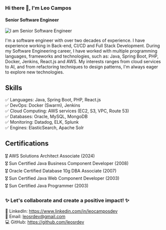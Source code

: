 ### Hi there 👋, I'm Leo Campos
#### Senior Software Engineer
![I am Senior Software Engineer](https://github.com/leosrdev/leosrdev/assets/160193443/ecacdc43-577d-4cd1-9985-37fd9a4fb897)

I'm a software engineer with over two decades of experience. I have experience working in Back-end, CI/CD and Full Stack Development.
During my Software Engineering career, I have worked with multiple programming languages, frameworks and technologies, such as: Java, Spring Boot, PHP, Docker, Jenkins, React.js and AWS.
My interests ranges from cloud services to AI, and from refactoring techniques to design patterns, I'm always eager to explore new technologies.

## Skills
✅ Languages: Java, Spring Boot, PHP, React.js  
✅ DevOps: Docker (Swarm), Jenkins  
✅ Cloud Computing: AWS services (EC2, S3, VPC, Route 53)  
✅ Databases: Oracle, MySQL, MongoDB  
✅ Monitoring: Datadog, ELK, Splunk  
✅ Engines: ElasticSearch, Apache Solr  

## Certifications
🎖️ AWS Solutions Architect Associate (2024)  
🎖️ Sun Certified Java Business Component Developer (2008)  
🎖️ Oracle Certified Database 10g DBA Associate (2007)  
🎖️ Sun Certified Java Web Component Developer (2003)  
🎖️ Sun Certified Java Programmer (2003)  


### ✨ Let's collaborate and create a positive impact! ✨
🔗 LinkedIn: https://www.linkedin.com/in/leocamposdev  
📧 Email: leosrdev@gmail.com  
💻 GitHub: https://github.com/leosrdev

